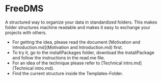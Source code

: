 # FreeDMS
A structured way to organize your data in standardized folders. 
This makes folder structures machine readable and makes it easy to exchange your projects with others.

  * For getting the idea, please read the document [Motivation and Introduction.md](Motivation and Introduction.md) first.
  * To try it, go to the installPackages folder, download the installPackage and follow the instructions in the read.me file.
  * For an idea of the technique please refer to [Technical intro.md](Technical intro.md).
  * Find the current structure inside the Templates-Folder.
